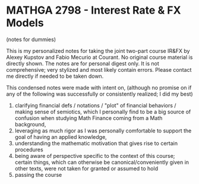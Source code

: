# MATHGA 2798 - Interest Rate & FX Models
(notes for dummies)

This is my personalized notes for taking the joint two-part course IR&FX by Alexey Kupstov and Fabio Mecurio at Courant. No original course material is directly shown. The notes are for personal digest only. It is not comprehensive; very stylized and most likely contain errors. Please contact me directly if needed to be taken down.   

This condensed notes were made with intent on, (although no promise on if any of the following was successfully or consistently realized; I did my best)
1. clarifying financial defs / notations / "plot" of financial behaviors / making sense of semiotics, which I personally find to be a big source of confusion when studying Math Finance coming from a Math background,
2. leveraging as much rigor as I was personally comfortable to support the goal of having an applied knowledge, 
3. understanding the mathematic motivation that gives rise to certain procedures
4. being aware of perspective specific to the context of this course; certain things, which can otherwise be canonical/conveniently given in other texts, were not taken for granted or assumed to hold   
5. passing the course

